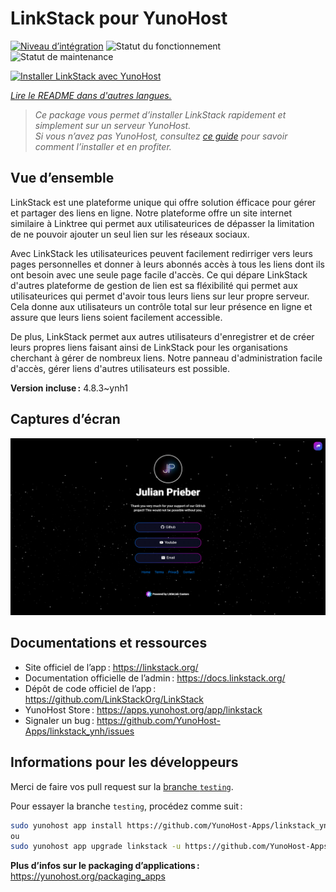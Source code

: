 <!--
Nota bene : ce README est automatiquement généré par <https://github.com/YunoHost/apps/tree/master/tools/readme_generator>
Il NE doit PAS être modifié à la main.
-->

# LinkStack pour YunoHost

[![Niveau d’intégration](https://apps.yunohost.org/badge/integration/linkstack)](https://ci-apps.yunohost.org/ci/apps/linkstack/)
![Statut du fonctionnement](https://apps.yunohost.org/badge/state/linkstack)
![Statut de maintenance](https://apps.yunohost.org/badge/maintained/linkstack)

[![Installer LinkStack avec YunoHost](https://install-app.yunohost.org/install-with-yunohost.svg)](https://install-app.yunohost.org/?app=linkstack)

*[Lire le README dans d'autres langues.](./ALL_README.md)*

> *Ce package vous permet d’installer LinkStack rapidement et simplement sur un serveur YunoHost.*  
> *Si vous n’avez pas YunoHost, consultez [ce guide](https://yunohost.org/install) pour savoir comment l’installer et en profiter.*

## Vue d’ensemble

LinkStack est une plateforme unique qui offre solution éfficace pour gérer et partager des liens en ligne. Notre plateforme offre un site internet similaire à Linktree qui permet aux utilisateurices de dépasser la limitation de ne pouvoir ajouter un seul lien sur les réseaux sociaux.

Avec LinkStack les utilisateurices peuvent facilement redirriger vers leurs pages personnelles et donner à leurs abonnés accès à tous les liens dont ils ont besoin avec une seule page facile d'accès. Ce qui dépare LinkStack d'autres plateforme de gestion de lien est sa fléxibilité qui permet aux utilisateurices qui permet d'avoir tous leurs liens sur leur propre serveur. Cela donne aux utilisateurs un contrôle total sur leur présence en ligne et assure que leurs liens soient facilement accessible.

De plus, LinkStack permet aux autres utilisateurs d'enregistrer et de créer leurs propres liens faisant ainsi de LinkStack pour les organisations cherchant à gérer de nombreux liens. Notre panneau d'administration facile d'accès, gérer liens d'autres utilisateurs est possible.


**Version incluse :** 4.8.3~ynh1

## Captures d’écran

![Capture d’écran de LinkStack](./doc/screenshots/preview.png)

## Documentations et ressources

- Site officiel de l’app : <https://linkstack.org/>
- Documentation officielle de l’admin : <https://docs.linkstack.org/>
- Dépôt de code officiel de l’app : <https://github.com/LinkStackOrg/LinkStack>
- YunoHost Store : <https://apps.yunohost.org/app/linkstack>
- Signaler un bug : <https://github.com/YunoHost-Apps/linkstack_ynh/issues>

## Informations pour les développeurs

Merci de faire vos pull request sur la [branche `testing`](https://github.com/YunoHost-Apps/linkstack_ynh/tree/testing).

Pour essayer la branche `testing`, procédez comme suit :

```bash
sudo yunohost app install https://github.com/YunoHost-Apps/linkstack_ynh/tree/testing --debug
ou
sudo yunohost app upgrade linkstack -u https://github.com/YunoHost-Apps/linkstack_ynh/tree/testing --debug
```

**Plus d’infos sur le packaging d’applications :** <https://yunohost.org/packaging_apps>
